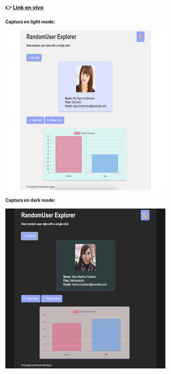 ### 👉 [Link en vivo](https://florr566.github.io/RandomUser-Grapher/)

#### Captura en light mode:
 <img src="src/Screenshot lightMode.png" alt="página web en light-mode" width="500" height="500">

#### Captura en dark mode:
 <img src="src/Screenshot darkMode.png" alt="página web en dark-mode" width="500" height="500">
